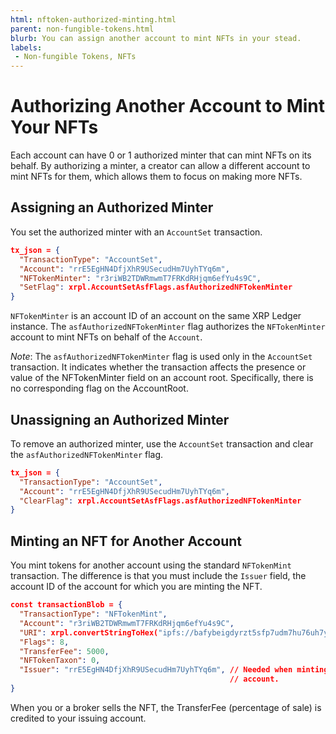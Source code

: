 ```yaml
---
html: nftoken-authorized-minting.html
parent: non-fungible-tokens.html
blurb: You can assign another account to mint NFTs in your stead.
labels:
 - Non-fungible Tokens, NFTs
---
```

# Authorizing Another Account to Mint Your NFTs

Each account can have 0 or 1 authorized minter that can mint NFTs on its behalf. By authorizing a minter, a creator can allow a different account to mint NFTs for them, which allows them to focus on making more NFTs.

## Assigning an Authorized Minter

You set the authorized minter with an `AccountSet` transaction.

``` json
tx_json = {
  "TransactionType": "AccountSet",    
  "Account": "rrE5EgHN4DfjXhR9USecudHm7UyhTYq6m",
  "NFTokenMinter": "r3riWB2TDWRmwmT7FRKdRHjqm6efYu4s9C",
  "SetFlag": xrpl.AccountSetAsfFlags.asfAuthorizedNFTokenMinter
}
```

`NFTokenMinter` is an account ID of an account on the same XRP Ledger instance. The `asfAuthorizedNFTokenMinter` flag authorizes the `NFTokenMinter` account to mint NFTs on behalf of the `Account`.

*Note*: The `asfAuthorizedNFTokenMinter` flag is used only in the `AccountSet` transaction. It indicates whether the transaction affects the presence or value of the NFTokenMinter field on an account root. Specifically, there is no corresponding flag on the AccountRoot.

## Unassigning an Authorized Minter

To remove an authorized minter, use the `AccountSet` transaction and clear the `asfAuthorizedNFTokenMinter` flag.

``` json
tx_json = {
  "TransactionType": "AccountSet",
  "Account": "rrE5EgHN4DfjXhR9USecudHm7UyhTYq6m",
  "ClearFlag": xrpl.AccountSetAsfFlags.asfAuthorizedNFTokenMinter
}
```

## Minting an NFT for Another Account

You mint tokens for another account using the standard `NFTokenMint` transaction. The difference is that you must include the `Issuer` field, the account ID of the account for which you are minting the NFT.

```json
const transactionBlob = {
  "TransactionType": "NFTokenMint",
  "Account": "r3riWB2TDWRmwmT7FRKdRHjqm6efYu4s9C",
  "URI": xrpl.convertStringToHex("ipfs://bafybeigdyrzt5sfp7udm7hu76uh7y26nf4dfuylqabf3oclgtqy55fbzdi"),
  "Flags": 8,
  "TransferFee": 5000,
  "NFTokenTaxon": 0,
  "Issuer": "rrE5EgHN4DfjXhR9USecudHm7UyhTYq6m", // Needed when minting for another
                                                 // account.
}
```

When you or a broker sells the NFT, the TransferFee (percentage of sale) is credited to your issuing account.

